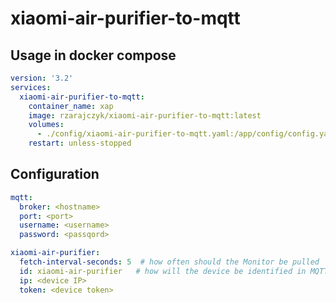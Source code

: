 # xiaomi-air-purifier-to-mqtt

## Usage in docker compose

```yaml
version: '3.2'
services:
  xiaomi-air-purifier-to-mqtt:
    container_name: xap
    image: rzarajczyk/xiaomi-air-purifier-to-mqtt:latest
    volumes:
      - ./config/xiaomi-air-purifier-to-mqtt.yaml:/app/config/config.yaml
    restart: unless-stopped
```

## Configuration

```yaml
mqtt:
  broker: <hostname>
  port: <port>
  username: <username>
  password: <passqord>

xiaomi-air-purifier:
  fetch-interval-seconds: 5  # how often should the Monitor be pulled
  id: xiaomi-air-purifier   # how will the device be identified in MQTT  
  ip: <device IP>
  token: <device token>

```